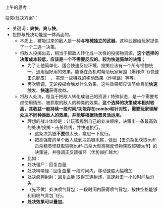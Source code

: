 上午的思考：

投掷/处决方案1：

* 关键词：**爽快**，**爽**与**快**。
* 投掷与处决功能是一体两面的。
  * 本质上，被吸过来的敌人是一种**与枪械独立的武器**。这种武器给玩家提供了一个二选一决策。
  * 将敌人投掷出去，相当于把敌人转化成一次性的投掷物资源，**这个选择的决策成本较低，应该是一个不需要反应的、较为快速简单的决策；**
    * 为了让他简单化、适合快速反应环境，投掷应该有一个所有怪物统一、通用但好用的效果，能够在危机时帮助玩家解围（爆炸炸飞/快速击杀脆皮） 、 实现一些特殊的移动效果（炸弹跳）等等。
    * 再次强调，无论投掷会触发什么效果，这些效果都应该简单且能**快速**触发、**快速**获得收益。
  * 将敌人处决，相当于把敌人转化成自己的资源 / 特殊状态，是一个需要考虑使用情形、被抓取的敌人的种类的效果。**这个选择的决策成本相对较高，其收益一般持续一段时间/功能存在combo和针对性，需要玩家理解处决不同种类敌人的效果，并能够根据场景灵活运用。**
    * 理想的战斗体验是：让玩家规划自己的处决顺序，决策出一条最高效的处决/投掷 - 击杀路线，并快速执行。
      * 这条决策链**不要**做太长，意思一下就行。
      * 把高强度的单个敌人放到决策链末尾，做出【击杀杂鱼获取buff-击杀精英怪获取较强buff-击杀大型高强度怪物获取超强buff】的决策链，并强调正反馈循环（优势越扩越大）
    * 比如：
    * 处决僵尸：回复血量
    * 处决啃啃怪：回复血量 一段时间内，移动速度大幅增加
    * 处决疯狗射射：回复血量 取得其连射炮，高速射击一小段时间后消失。
    * （先不做）处决喷气背包：一段时间内获得喷气背包，按住空格能够利用喷气背包飞行。
    * **处决效果可以叠加**。